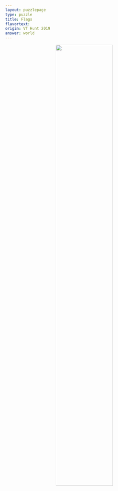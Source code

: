 ```yaml
---
layout: puzzlepage
type: puzzle
title: Flags
flavortext: 
origin: VT Hunt 2019
answer: world
---
```


<p align="center">
<img src="{{site.imgurl}}/flags.png" width="60%" />
</p>
